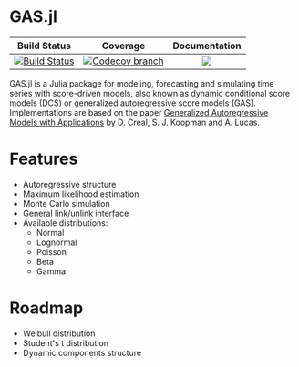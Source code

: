 # GAS.jl

| **Build Status** | **Coverage** | **Documentation** |
|:-----------------:|:-----------------:|:-----------------:|
| [![Build Status][build-img]][build-url] | [![Codecov branch][codecov-img]][codecov-url] |[![](https://img.shields.io/badge/docs-latest-blue.svg)](https://lampspuc.github.io/GAS.jl/latest/)

[build-img]: https://travis-ci.org/LAMPSPUC/GAS.jl.svg?branch=master
[build-url]: https://travis-ci.org/LAMPSPUC/GAS.jl

[codecov-img]: https://codecov.io/gh/LAMPSPUC/GAS.jl/coverage.svg?branch=master
[codecov-url]: https://codecov.io/gh/LAMPSPUC/GAS.jl?branch=master

GAS.jl is a Julia package for modeling, forecasting and simulating time series with score-driven models, also known as dynamic conditional score models (DCS) or generalized autoregressive score models (GAS). Implementations are based on the paper [Generalized Autoregressive Models with Applications](http://dx.doi.org/10.1002/jae.1279) by D. Creal, S. J. Koopman and A. Lucas.

# Features
* Autoregressive structure
* Maximum likelihood estimation
* Monte Carlo simulation
* General link/unlink interface
* Available distributions:
  * Normal
  * Lognormal
  * Poisson
  * Beta
  * Gamma

# Roadmap
* Weibull distribution
* Student's t distribution
* Dynamic components structure